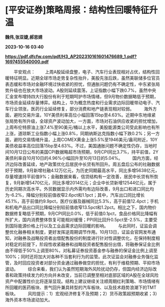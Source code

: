 # [平安证券]策略周报：结构性回暖特征升温
**魏伟,张亚婕,郝思婧**

**2023-10-16 03:40**

**https://pdf.dfcfw.com/pdf/H3_AP202310161601476689_1.pdf?1697455540000.pdf**

　　平安观点： 　　上周A股延续盘整，电子、汽车行业表现相对占优，结构性回暖特征明显。近期全球市场走势复杂性抬升，美股先涨后跌，虽然美联储多位官员表态缓和市场对金融环境过快收紧的担忧，但通胀问题仍有不确定性，中东紧张局势升级也在放大市场波动。A股则延续震荡，上证指数小幅下跌0.7%，虽然中央汇金宣布增持四大行股份有利于短期呵护市场情绪，但9月物价数据略低于预期，市场资金延续存量博弈。结构上，华为概念热度和行业需求边际回暖带动电子、汽车行业领涨，医药行业延续修复，部分消费和地产链表现相对较弱。 　　海外方面，避险交易升温，10Y美债利率高位小幅回落15bp至4.63%。近期中东地缘紧张局势有所升级，全球资产波动加大，一方面，市场对石油供应收紧的担忧增加，上周布伦特原油上涨7.4%至90美元/桶以上水平，美股能源类公司受此影响也有所上涨，道琼斯工业指数小幅上涨0.8%，同期纳斯达克指数小幅下跌0.2%；另一方面，避险交易情绪升温，上周COMEX黄金上涨5.5%至1946美元/盎司附近，10Y美债收益率高位回落15bp至4.63%。不过，美国通胀问题不确定性仍存，当地时间10月12日公布的美国CPI数据略超市场预期，9月CPI同比3.7%，持平前值，2Y美债利率自10月10日的4.96%小幅回升至10月13日的5.04%。 　　国内方面，经济边际改善延续，地产政策优化后居民中长贷有所回升。周五盘后公布的社融数据好于预期，9月新增社融4.12万亿元，为历史同期最高水平，同比多增5638亿元，存量增速持平前值9%；金融数据来看，信贷结构有一定改善，居民中长贷有所恢复，9月新增5470亿元，同比多增2014亿元；企业中长贷新增12544亿元，属于历史同期次高水平。外贸数据显示内外需均有边际改善，9月出口和进口同比均为-6.2%，降幅分别较前值收窄2.6pct和1.1pct；其中，汽车出口同比增长45.1%，高于前值约9.9pct，医疗仪器及器械同比5.3%，高于前值12.4pct；手机和机电产品出口同比降幅分别较前值收窄13.5pct和1.2pct。相比之下，国内物价数据修复略低于预期，9月CPI同比0.0%，低于前值0.1pct，食品价格同比降幅有所扩大，国内消费整体恢复可能相对缓慢；PPI同比回升0.5pct至-2.5%，主要受到国际能源价格上行以及工业品需求边际回暖的影响。 　　与此同时，证监会调整优化融券相关制度，更好发挥逆周期调节作用。10月13日，证监会官网发布通知，对融券及战略投资者出借配售股份的制度进行针对性调整优化，在保持制度相对稳定的前提下，阶段性收紧融券和战略投资者配售股份出借，将融券保证金比例由不得低于50%上调至80%，对私募证券投资基金参与融券的保证金比例上调至100%；同时还将加大对各种不当套利行为的监管。此次证监会对融券业务强化监管，及时回应投资者对部分资金通过融券做空的担忧，有利于维稳预期、平抑市场波动。 　　综合来看，我们认为虽然短期海外风险扰动仍存，但国内经济边际改善和政策持续发力的方向并未改变，当前已调整至相对底部区域的A股在全球风险资产中配置性价比将逐渐显现。结构上建议继续关注顺周期红利策略、市场情绪有所回暖的医药板块、景气回升兼具转型的汽车板块、以及技术趋势浪潮下的TMT板块。 　　风险提示：1）宏观经济修复不及预期；2）货币政策超预期收紧；3）海外资本市场波动加大。